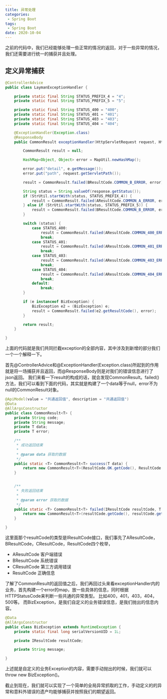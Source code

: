 ```yaml
---
title: 异常处理
categories: 
 - Spring Boot
tags:
 - Spring Boot 
date: 2020-10-04
---
```


之前的代码中，我们已经能够处理一些正常的情况的返回，对于一些异常的情况，我们还需要进行统一的捕获并且处理。
## 定义异常捕获
```java
@ControllerAdvice
public class LaymanExceptionHandler {

    private static final String STATUS_PREFIX_4 = "4";
    private static final String STATUS_PREFIX_5 = "5";

    private static final String STATUS_400 = "400";
    private static final String STATUS_401 = "401";
    private static final String STATUS_403 = "403";
    private static final String STATUS_404 = "404";

    @ExceptionHandler(Exception.class)
    @ResponseBody
    public CommonResult exceptionHandler(HttpServletRequest request, HttpServletResponse response, Exception e) {

        CommonResult result = null;

        HashMap<Object, Object> error = MapUtil.newHashMap();

        error.put("detail", e.getMessage());
        error.put("path", request.getServletPath());

        result = CommonResult.failed(BResultCode.COMMON_B_ERROR, error);

        String status = String.valueOf(response.getStatus());
        if (StrUtil.startWith(status, STATUS_PREFIX_4)) {
            result = CommonResult.failed(AResultCode.COMMON_A_ERROR, error);
        } else if (StrUtil.startWith(status, STATUS_PREFIX_5)) {
            result = CommonResult.failed(BResultCode.COMMON_B_ERROR, error);
        }

        switch (status) {
            case STATUS_400:
                result = CommonResult.failed(AResultCode.COMMON_400_ERROR, error);
                break;
            case STATUS_401:
                result = CommonResult.failed(AResultCode.COMMON_401_ERROR, error);
                break;
            case STATUS_403:
                result = CommonResult.failed(AResultCode.COMMON_403_ERROR, error);
                break;
            case STATUS_404:
                result = CommonResult.failed(AResultCode.COMMON_404_ERROR, error);
                break;
            default:
                break;
        }

        if (e instanceof BizException) {
            BizException e2 = (BizException) e;
            result = CommonResult.failed(e2.getResultCode(), error);
        }

        return result;
    }

}

```
上面的代码就是我们共同拦截exception的全部内容，其中涉及到新增的部分我们一个一个解释一下。 

首先@ControllerAdvice和@ExceptionHandler(Exception.class)所起到的作用就是将一场捕获并且返回，而@ResponseBody则是对我们的错误信息进行了json返回。 
我们来看一下result的构成的话，就会发现CommonResult。failed()方法，我们可以看到下面的代码，其实就是构建了一个data等于null，error不为null的CommonResult对象。
``` java
@ApiModel(value = "共通返回值", description = "共通返回值")
@Data
@AllArgsConstructor
public class CommonResult<T> {
    private String code;
    private String message;
    private T data;
    private T error;

    /**
     * 成功返回结果
     *
     * @param data 获取的数据
     */
    public static <T> CommonResult<T> success(T data) {
        return new CommonResult<T>(ResultCode.OK.getCode(), ResultCode.OK.getMessage(), data, null);
    }


    /**
     * 失败返回结果
     *
     * @param error 获取的数据
     */
    public static <T> CommonResult<T> failed(IResultCode resultCode, T error) {
        return new CommonResult<T>(resultCode.getCode(), resultCode.getMessage(), null, error);
    }

}
```
这里面那个resultCode的类型是IResultCode接口，我们事先了AResultCode，BResultCode，CResultCode，ResultCode四个枚举，
* AResultCode 客户端错误
* BResultCode 系统错误
* CResultCode 第三方调用错误
* ResultCode 正确信息

了解了CommonResult的返回值之后，我们再回过头来看exceptionHandler内的业务，首先构建一个error的map，放一些具体的信息，同时根据HTTPStatusCode来判断一些共通的异常类型。
比如400，401，403，404，500等。 
而BizException，是我们自定义的业务错误信息，是我们抛出的信息内容。

```java
@Data
@AllArgsConstructor
public class BizException extends RuntimeException {
    private static final long serialVersionUID = 1L;

    private IResultCode resultCode;

    private String message;

}
```
上述就是自定义的业务Exception的内容，需要手动抛出的时候，我们就可以throw new BizException()。

截止到现在，我们就可以实现了一个简单的全局异常抓取的工作，手动定义的的异常和意料外错误的遗产均能够捕获并按照我们的期望返回。


